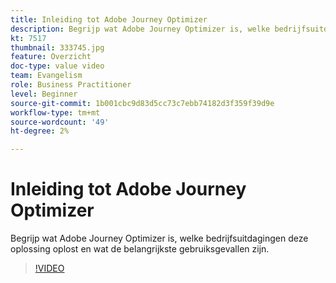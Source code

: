 ```yaml
---
title: Inleiding tot Adobe Journey Optimizer
description: Begrijp wat Adobe Journey Optimizer is, welke bedrijfsuitdagingen deze oplossing oplost en wat de belangrijkste gebruiksgevallen zijn.
kt: 7517
thumbnail: 333745.jpg
feature: Overzicht
doc-type: value video
team: Evangelism
role: Business Practitioner
level: Beginner
source-git-commit: 1b001cbc9d83d5cc73c7ebb74182d3f359f39d9e
workflow-type: tm+mt
source-wordcount: '49'
ht-degree: 2%

---
```



# Inleiding tot Adobe Journey Optimizer

Begrijp wat Adobe Journey Optimizer is, welke bedrijfsuitdagingen deze oplossing oplost en wat de belangrijkste gebruiksgevallen zijn.

>[!VIDEO](https://video.tv.adobe.com/v/333745?quality=12)
